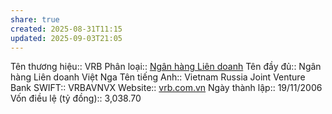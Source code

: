 ```yaml
---
share: true
created: 2025-08-31T11:15
updated: 2025-09-03T21:05
---
```

Tên thương hiệu:: VRB
Phân loại:: [Ngân hàng Liên doanh](Ng%C3%A2n%20h%C3%A0ng%20Li%C3%AAn%20doanh.md)
Tên đầy đủ:: Ngân hàng Liên doanh Việt Nga
Tên tiếng Anh:: Vietnam Russia Joint Venture Bank
SWIFT:: VRBAVNVX
Website:: [vrb.com.vn](vrb.com.vn)
Ngày thành lập:: 19/11/2006
Vốn điều lệ (tỷ đồng):: 3,038.70

